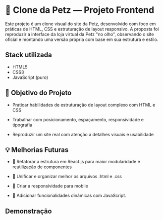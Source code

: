 
# 🐾 Clone da Petz — Projeto Frontend

Este projeto é um clone visual do site da Petz, desenvolvido com foco em práticas de HTML, CSS e estruturação de layout responsivo. A proposta foi reproduzir a interface da loja virtual da Petz "no olho", observando o site oficial e montando uma versão própria com base em sua estrutura e estilo.






## Stack utilizada

- HTML5
- CSS3
- JavaScript (puro)



## 🎨 Objetivo do Projeto

- Praticar habilidades de estruturação de layout complexo com HTML e CSS

- Trabalhar com posicionamento, espaçamento, responsividade e tipografia

- Reproduzir um site real com atenção a detalhes visuais e usabilidade

## 💡 Melhorias Futuras

- 🔄 Refatorar a estrutura em React.js para maior modularidade e reutilização de componentes

- 🧱 Unificar e organizar melhor os arquivos .html e .css

- 📱 Criar a responsividade para mobile

- 🧩 Adicionar funcionalidades dinâmicas com JavaScript.


## Demonstração


